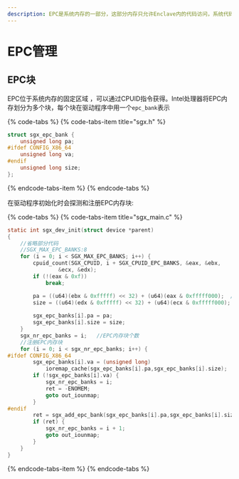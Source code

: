 ```yaml
---
description: EPC是系统内存的一部分，这部分内存只允许Enclave内的代码访问，系统代码或用户代码都无法访问。Intel SGX驱动程序负责管理这部分内存。
---
```


# EPC管理

## EPC块

EPC位于系统内存的固定区域 ，可以通过CPUID指令获得。Intel处理器将EPC内存划分为多个块，每个块在驱动程序中用一个`epc_bank`表示

{% code-tabs %}
{% code-tabs-item title="sgx.h" %}
```c
struct sgx_epc_bank {
	unsigned long pa;
#ifdef CONFIG_X86_64
	unsigned long va;
#endif
	unsigned long size;
};
```
{% endcode-tabs-item %}
{% endcode-tabs %}

在驱动程序初始化时会探测和注册EPC内存块:

{% code-tabs %}
{% code-tabs-item title="sgx\_main.c" %}
```c
static int sgx_dev_init(struct device *parent)
{
	//省略部分代码
	//SGX_MAX_EPC_BANKS:8 
    for (i = 0; i < SGX_MAX_EPC_BANKS; i++) {
		cpuid_count(SGX_CPUID, i + SGX_CPUID_EPC_BANKS, &eax, &ebx,
			    &ecx, &edx);
		if (!(eax & 0xf))
			break;

		pa = ((u64)(ebx & 0xfffff) << 32) + (u64)(eax & 0xfffff000);  //物理地址起始位置
		size = ((u64)(edx & 0xfffff) << 32) + (u64)(ecx & 0xfffff000);  //EPC内存块大小
		
		sgx_epc_banks[i].pa = pa;
		sgx_epc_banks[i].size = size;
	}
	sgx_nr_epc_banks = i;   //EPC内存块个数
	//注册EPC内存块
	for (i = 0; i < sgx_nr_epc_banks; i++) {
#ifdef CONFIG_X86_64
		sgx_epc_banks[i].va = (unsigned long)
			ioremap_cache(sgx_epc_banks[i].pa,sgx_epc_banks[i].size);
		if (!sgx_epc_banks[i].va) {
			sgx_nr_epc_banks = i;
			ret = -ENOMEM;
			goto out_iounmap;
		}
#endif
		ret = sgx_add_epc_bank(sgx_epc_banks[i].pa,sgx_epc_banks[i].size, i);
		if (ret) {
			sgx_nr_epc_banks = i + 1;
			goto out_iounmap;
		}
	}
}
```
{% endcode-tabs-item %}
{% endcode-tabs %}

